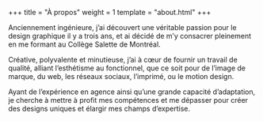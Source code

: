 +++
title = "À propos"
weight = 1
template = "about.html"
+++

Anciennement ingénieure, j’ai découvert une véritable passion pour le design graphique il y a trois ans, et ai décidé de m’y consacrer pleinement en me formant au Collège Salette de Montréal.

Créative, polyvalente et minutieuse, j’ai à cœur de fournir un travail de qualité, alliant l’esthétisme au fonctionnel, que ce soit pour de l’image de marque, du web, les réseaux sociaux, l’imprimé, ou le motion design.

Ayant de l’expérience en agence ainsi qu’une grande capacité d’adaptation, je cherche à mettre à profit mes compétences et me dépasser pour créer des designs uniques et élargir mes champs d’expertise.

